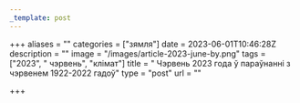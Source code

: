 ```yaml
---
_template: post
---
```



+++
aliases = ""
categories = ["зямля"]
date = 2023-06-01T10:46:28Z
description = ""
image = "/images/article-2023-june-by.png"
tags = ["2023", " чэрвень", "клiмат"]
title = " Чэрвень 2023 года ў параўнанні з чэрвенем 1922-2022 гадоў"
type = "post"
url = ""

+++
